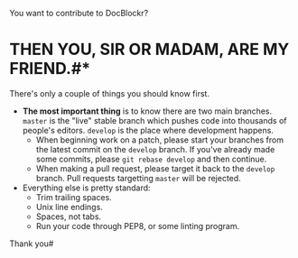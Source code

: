 You want to contribute to DocBlockr?

# THEN YOU, SIR OR MADAM, ARE MY FRIEND.#*

There's only a couple of things you should know first.

- **The most important thing** is to know there are two main branches. `master` is the "live" stable branch which pushes code into thousands of people's editors. `develop` is the place where development happens.
  - When beginning work on a patch, please start your branches from the latest commit on the `develop` branch. If you've already made some commits, please `git rebase develop` and then continue.
  - When making a pull request, please target it back to the `develop` branch. Pull requests targetting `master` will be rejected.
- Everything else is pretty standard:
  - Trim trailing spaces.
  - Unix line endings.
  - Spaces, not tabs.
  - Run your code through PEP8, or some linting program.

Thank you#
 